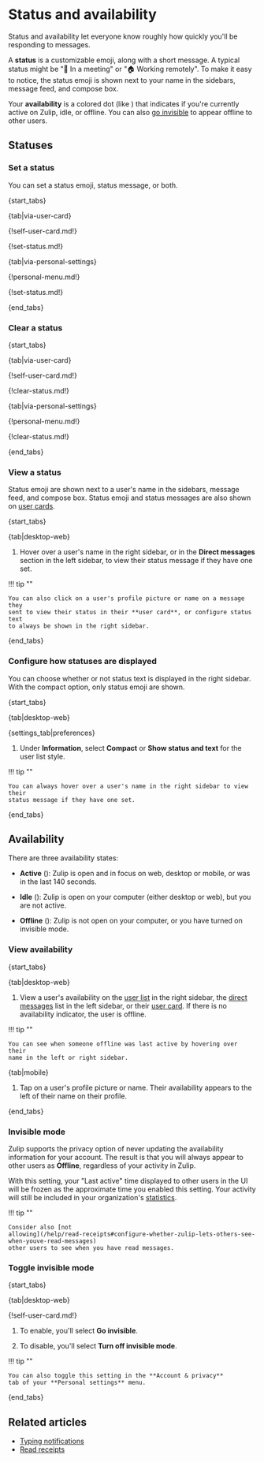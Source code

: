 # Status and availability

Status and availability let everyone know roughly how quickly you'll be
responding to messages.

A **status** is a customizable emoji, along with a short message. A typical
status might be "📅 In a meeting" or "🏠 Working remotely". To make it easy to
notice, the status emoji is shown next to your name in the sidebars, message
feed, and compose box.

Your **availability** is a colored dot (like <span class="user-circle user-circle-active zulip-icon zulip-icon-user-circle-active"></span>) that indicates if you're currently active on Zulip, idle,
or offline. You can also [go invisible](#invisible-mode) to appear offline
to other users.

## Statuses

### Set a status

You can set a status emoji, status message, or both.

{start_tabs}

{tab|via-user-card}

{!self-user-card.md!}

{!set-status.md!}

{tab|via-personal-settings}

{!personal-menu.md!}

{!set-status.md!}

{end_tabs}

### Clear a status

{start_tabs}

{tab|via-user-card}

{!self-user-card.md!}

{!clear-status.md!}

{tab|via-personal-settings}

{!personal-menu.md!}

{!clear-status.md!}

{end_tabs}

### View a status

Status emoji are shown next to a user's name in the sidebars, message feed,
and compose box. Status emoji and status messages are also shown on
[user cards](/help/user-cards).

{start_tabs}

{tab|desktop-web}

1. Hover over a user's name in the right sidebar, or in the **Direct messages**
   section in the left sidebar, to view their status message if they have one
   set.

!!! tip ""

    You can also click on a user's profile picture or name on a message they
    sent to view their status in their **user card**, or configure status text
    to always be shown in the right sidebar.

{end_tabs}

### Configure how statuses are displayed

You can choose whether or not status text is displayed in the right sidebar.
With the compact option, only status emoji are shown.

{start_tabs}

{tab|desktop-web}

{settings_tab|preferences}

1. Under **Information**, select **Compact** or **Show status and text** for the
   user list style.

!!! tip ""

    You can always hover over a user's name in the right sidebar to view their
    status message if they have one set.

{end_tabs}

## Availability

There are three availability states:

* **Active** (<span class="user-circle user-circle-active zulip-icon
  zulip-icon-user-circle-active"></span>): Zulip is open and in focus on web,
  desktop or mobile, or was in the last 140 seconds.

* **Idle** (<span class="user-circle user-circle-idle zulip-icon
  zulip-icon-user-circle-idle"></span>): Zulip is open on your computer (either
  desktop or web), but you are not active.

* **Offline** (<span class="user-circle user-circle-offline zulip-icon
  zulip-icon-user-circle-offline"></span>): Zulip is not open on your computer,
  or you have turned on invisible mode.

### View availability

{start_tabs}

{tab|desktop-web}

1. View a user's availability on the [user list](/help/user-list) in the right
   sidebar, the [direct messages](/help/direct-messages) list in the left
   sidebar, or their [user card](/help/user-cards). If there is no availability
   indicator, the user is offline.

!!! tip ""

    You can see when someone offline was last active by hovering over their
    name in the left or right sidebar.

{tab|mobile}

1. Tap on a user's profile picture or name. Their availability appears to the
   left of their name on their profile.

{end_tabs}

### Invisible mode

Zulip supports the privacy option of never updating the availability
information for your account. The result is that you will always
appear to other users as **Offline**, regardless of your activity in
Zulip.

With this setting, your "Last active" time displayed to other users in
the UI will be frozen as the approximate time you enabled this setting.
Your activity will still be included in your organization's [statistics](/help/analytics).

!!! tip ""

    Consider also [not
    allowing](/help/read-receipts#configure-whether-zulip-lets-others-see-when-youve-read-messages)
    other users to see when you have read messages.

### Toggle invisible mode

{start_tabs}

{tab|desktop-web}

{!self-user-card.md!}

1. To enable, you'll select **Go invisible**.

1. To disable, you'll select **Turn off invisible mode**.

!!! tip ""

    You can also toggle this setting in the **Account & privacy**
    tab of your **Personal settings** menu.

{end_tabs}

## Related articles

* [Typing notifications](/help/typing-notifications)
* [Read receipts](/help/read-receipts)
